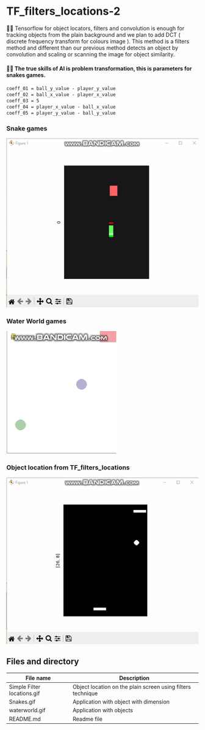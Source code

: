 # TF_filters_locations-2
🧸💬 Tensorflow for object locators, filters and convolution is enough for tracking objects from the plain background and we plan to add DCT ( discrete frequency transform for colours image ). This method is a filters method and different than our previous method detects an object by convolution and scaling or scanning the image for object similarity.

#### 🐑💬 The true skills of AI is problem transformation, this is parameters for snakes games. ####
```
coeff_01 = ball_y_value - player_y_value
coeff_02 = ball_x_value - player_x_value
coeff_03 = 5
coeff_04 = player_x_value - ball_x_value
coeff_05 = player_y_value - ball_y_value
```

### Snake games ###
![alt text](https://github.com/jkaewprateep/TF_filters_locations-2/blob/main/Snakes.gif)<br>

### Water World games ###
![alt text](https://github.com/jkaewprateep/TF_filters_locations-2/blob/main/waterworld.gif)

### Object location from TF_filters_locations ###
![alt text](https://github.com/jkaewprateep/TF_filters_locations-2/blob/main/Simple%20Filter%20locations.gif)

## Files and directory ##
File name | Description |
--- | --- |
Simple Filter locations.gif | Object location on the plain screen using filters technique |
Snakes.gif | Application with object with dimension |
waterworld.gif | Application with objects |
README.md | Readme file |
